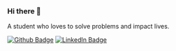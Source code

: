 ### Hi there 👋
A student who loves to solve problems and impact lives.

[![Github Badge](https://img.shields.io/badge/-GitHub-inactive?style=flat-square&logo=Github&logoColor=white&link=https://github.com/EnzoPortela/)](https://github.com/EnzoPortela/)
[![LinkedIn Badge](https://img.shields.io/badge/-LinkdIn-blue?style=flat-square&logo=Linkedin&logoColor=white&link=https://www.linkedin.com/in/enzo-portela-196316169/)](https://www.linkedin.com/in/enzo-portela-196316169/)
